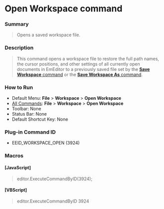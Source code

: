 # Open Workspace command

### Summary

> Opens a saved workspace file.

### Description

> This command opens a workspace file to restore the full path names, the cursor positions, and other settings of all currently open documents in EmEditor to a previously saved file set by the [**Save Workspace** command](workspace_save_current) or the [**Save Workspace As** command](workspace_save_as).

### How to Run

- Default Menu: **File** \> **Workspace** \> **Open Workspace**
- [All Commands](../tools/all_commands): **File** \> **Workspace**
\> **Open Workspace**
- Toolbar: None
- Status Bar: None
- Default Shortcut Key: None

### Plug-in Command ID

- EEID\_WORKSPACE\_OPEN (3924)

### Macros

#### \[JavaScript\]

> editor.ExecuteCommandByID(3924);

#### \[VBScript\]

> editor.ExecuteCommandByID 3924
